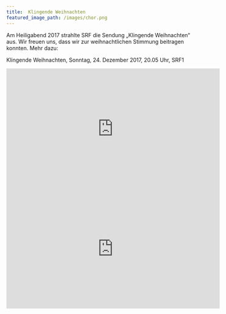 ```yaml
---
title:  Klingende Weihnachten
featured_image_path: /images/chor.png
---
```


Am Heiligabend 2017 strahlte SRF die Sendung „Klingende Weihnachten“ aus. Wir freuen uns, dass wir zur weihnachtlichen Stimmung beitragen konnten. Mehr dazu:

Klingende Weihnachten, Sonntag, 24. Dezember 2017, 20.05 Uhr, SRF1

<iframe width="560" height="315" src="https://www.youtube.com/embed/l0h1_P5nGfI?ecver=1" frameborder="0" gesture="media" allow="encrypted-media" allowfullscreen=""></iframe>

<iframe width="560" height="315" src="https://www.youtube.com/embed/plB9kRyAzj0?ecver=1" frameborder="0" gesture="media" allow="encrypted-media" allowfullscreen=""></iframe>